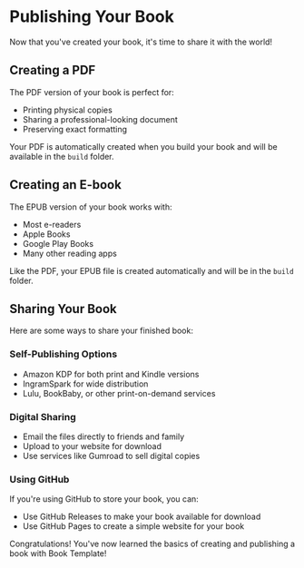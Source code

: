 # Publishing Your Book

Now that you've created your book, it's time to share it with the world!

## Creating a PDF

The PDF version of your book is perfect for:
- Printing physical copies
- Sharing a professional-looking document
- Preserving exact formatting

Your PDF is automatically created when you build your book and will be available in the `build` folder.

## Creating an E-book

The EPUB version of your book works with:
- Most e-readers
- Apple Books
- Google Play Books
- Many other reading apps

Like the PDF, your EPUB file is created automatically and will be in the `build` folder.

## Sharing Your Book

Here are some ways to share your finished book:

### Self-Publishing Options
- Amazon KDP for both print and Kindle versions
- IngramSpark for wide distribution
- Lulu, BookBaby, or other print-on-demand services

### Digital Sharing
- Email the files directly to friends and family
- Upload to your website for download
- Use services like Gumroad to sell digital copies

### Using GitHub
If you're using GitHub to store your book, you can:
- Use GitHub Releases to make your book available for download
- Use GitHub Pages to create a simple website for your book

Congratulations! You've now learned the basics of creating and publishing a book with Book Template!